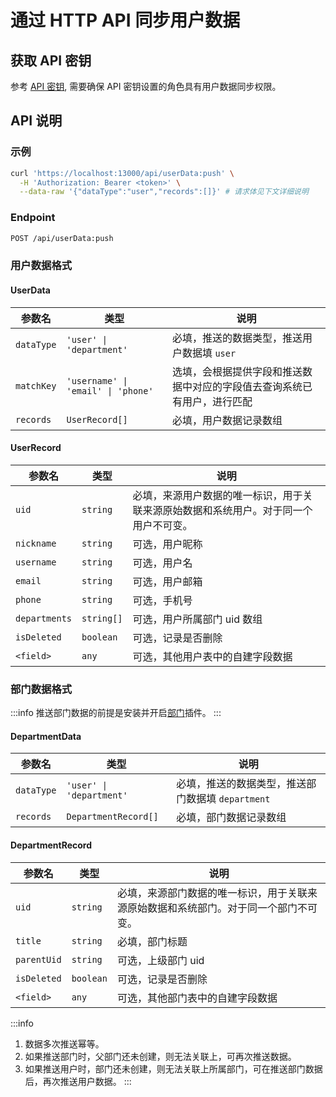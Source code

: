 # 通过 HTTP API 同步用户数据

## 获取 API 密钥

参考 [API 密钥](/auth-verifications/api-keys), 需要确保 API 密钥设置的角色具有用户数据同步权限。

## API 说明

### 示例

```bash
curl 'https://localhost:13000/api/userData:push' \
  -H 'Authorization: Bearer <token>' \
  --data-raw '{"dataType":"user","records":[]}' # 请求体见下文详细说明
```

### Endpoint

```bash
POST /api/userData:push
```

### 用户数据格式

#### UserData

| 参数名     | 类型                               | 说明                                                                     |
| ---------- | ---------------------------------- | ------------------------------------------------------------------------ |
| `dataType` | `'user' \| 'department'`           | 必填，推送的数据类型，推送用户数据填 `user`                              |
| `matchKey` | `'username' \| 'email' \| 'phone'` | 选填，会根据提供字段和推送数据中对应的字段值去查询系统已有用户，进行匹配 |
| `records`  | `UserRecord[]`                     | 必填，用户数据记录数组                                                   |

#### UserRecord

| 参数名        | 类型       | 说明                                                                                 |
| ------------- | ---------- | ------------------------------------------------------------------------------------ |
| `uid`         | `string`   | 必填，来源用户数据的唯一标识，用于关联来源原始数据和系统用户。对于同一个用户不可变。 |
| `nickname`    | `string`   | 可选，用户昵称                                                                       |
| `username`    | `string`   | 可选，用户名                                                                         |
| `email`       | `string`   | 可选，用户邮箱                                                                       |
| `phone`       | `string`   | 可选，手机号                                                                         |
| `departments` | `string[]` | 可选，用户所属部门 uid 数组                                                          |
| `isDeleted`   | `boolean`  | 可选，记录是否删除                                                                   |
| `<field>`     | `any`      | 可选，其他用户表中的自建字段数据                                                     |

### 部门数据格式

:::info
推送部门数据的前提是安装并开启[部门](../../departments)插件。
:::

#### DepartmentData

| 参数名     | 类型                     | 说明                                              |
| ---------- | ------------------------ | ------------------------------------------------- |
| `dataType` | `'user' \| 'department'` | 必填，推送的数据类型，推送部门数据填 `department` |
| `records`  | `DepartmentRecord[]`     | 必填，部门数据记录数组                            |

#### DepartmentRecord

| 参数名      | 类型      | 说明                                                                                 |
| ----------- | --------- | ------------------------------------------------------------------------------------ |
| `uid`       | `string`  | 必填，来源部门数据的唯一标识，用于关联来源原始数据和系统部门。对于同一个部门不可变。 |
| `title`     | `string`  | 必填，部门标题                                                                       |
| `parentUid` | `string`  | 可选，上级部门 uid                                                                   |
| `isDeleted` | `boolean` | 可选，记录是否删除                                                                   |
| `<field>`   | `any`     | 可选，其他部门表中的自建字段数据                                                     |

:::info

1. 数据多次推送幂等。
2. 如果推送部门时，父部门还未创建，则无法关联上，可再次推送数据。
3. 如果推送用户时，部门还未创建，则无法关联上所属部门，可在推送部门数据后，再次推送用户数据。
   :::
